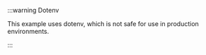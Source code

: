 :::warning Dotenv

This example uses dotenv, which is not safe for use in production environments.

:::
